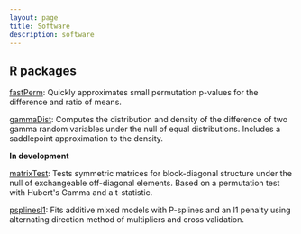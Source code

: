 ```yaml
---
layout: page
title: Software
description: software
---
```


## R packages

[fastPerm](https://github.com/bdsegal/fastPerm): Quickly approximates small permutation p-values for the difference and ratio of means.

[gammaDist](https://github.com/bdsegal/gammaDist): Computes the distribution and density of the difference of two gamma random variables under the null of equal distributions. Includes a saddlepoint approximation to the density.

**In development**

[matrixTest](https://github.com/bdsegal/matrixTest): Tests symmetric matrices for block-diagonal structure under the null of exchangeable off-diagonal elements. Based on a permutation test with Hubert's Gamma and a t-statistic.

[psplinesl1](https://github.com/bdsegal/psplinesl1): Fits additive mixed models with P-splines and an l1 penalty using alternating direction method of multipliers and cross validation.